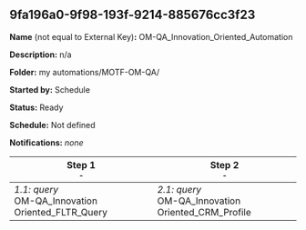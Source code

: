 ## 9fa196a0-9f98-193f-9214-885676cc3f23

**Name** (not equal to External Key)**:** OM-QA_Innovation_Oriented_Automation

**Description:** n/a

**Folder:** my automations/MOTF-OM-QA/

**Started by:** Schedule

**Status:** Ready

**Schedule:** Not defined

**Notifications:** _none_


| Step 1<br>_<small>-</small>_ | Step 2<br>_<small>-</small>_ |
| --- | --- |
| _1.1: query_<br>OM-QA_Innovation Oriented_FLTR_Query | _2.1: query_<br>OM-QA_Innovation Oriented_CRM_Profile |
